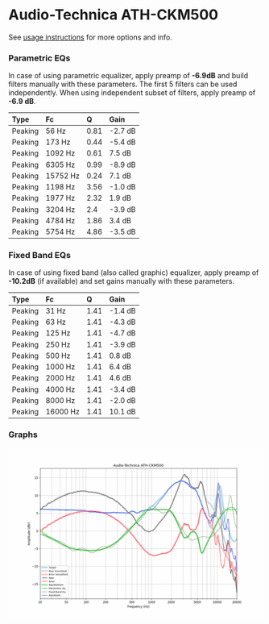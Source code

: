 # Audio-Technica ATH-CKM500
See [usage instructions](https://github.com/jaakkopasanen/AutoEq#usage) for more options and info.

### Parametric EQs
In case of using parametric equalizer, apply preamp of **-6.9dB** and build filters manually
with these parameters. The first 5 filters can be used independently.
When using independent subset of filters, apply preamp of **-6.9 dB**.

| Type    | Fc       |    Q | Gain    |
|:--------|:---------|:-----|:--------|
| Peaking | 56 Hz    | 0.81 | -2.7 dB |
| Peaking | 173 Hz   | 0.44 | -5.4 dB |
| Peaking | 1092 Hz  | 0.61 | 7.5 dB  |
| Peaking | 6305 Hz  | 0.99 | -8.9 dB |
| Peaking | 15752 Hz | 0.24 | 7.1 dB  |
| Peaking | 1198 Hz  | 3.56 | -1.0 dB |
| Peaking | 1977 Hz  | 2.32 | 1.9 dB  |
| Peaking | 3204 Hz  | 2.4  | -3.9 dB |
| Peaking | 4784 Hz  | 1.86 | 3.4 dB  |
| Peaking | 5754 Hz  | 4.86 | -3.5 dB |

### Fixed Band EQs
In case of using fixed band (also called graphic) equalizer, apply preamp of **-10.2dB**
(if available) and set gains manually with these parameters.

| Type    | Fc       |    Q | Gain    |
|:--------|:---------|:-----|:--------|
| Peaking | 31 Hz    | 1.41 | -1.4 dB |
| Peaking | 63 Hz    | 1.41 | -4.3 dB |
| Peaking | 125 Hz   | 1.41 | -4.7 dB |
| Peaking | 250 Hz   | 1.41 | -3.9 dB |
| Peaking | 500 Hz   | 1.41 | 0.8 dB  |
| Peaking | 1000 Hz  | 1.41 | 6.4 dB  |
| Peaking | 2000 Hz  | 1.41 | 4.6 dB  |
| Peaking | 4000 Hz  | 1.41 | -3.4 dB |
| Peaking | 8000 Hz  | 1.41 | -2.0 dB |
| Peaking | 16000 Hz | 1.41 | 10.1 dB |

### Graphs
![](./Audio-Technica%20ATH-CKM500.png)